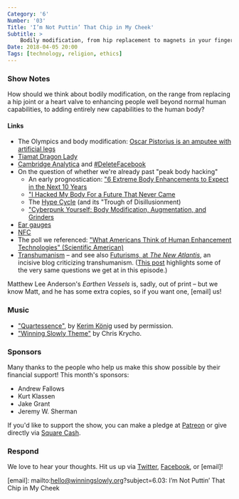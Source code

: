 ```yaml
---
Category: '6'
Number: '03'
Title: 'I’m Not Puttin’ That Chip in My Cheek'
Subtitle: >
    Bodily modification, from hip replacement to magnets in your fingers.
Date: 2018-04-05 20:00
Tags: [technology, religion, ethics]
---
```


### Show Notes

How should we think about bodily modification, on the range from replacing a hip joint or a heart valve to enhancing people well beyond normal human capabilities, to adding entirely new capabilities to the human body?

#### Links


- The Olympics and body modification: [Oscar Pistorius is an amputee with artificial legs](https://en.wikipedia.org/wiki/Oscar_Pistorius)
- [Tiamat Dragon Lady](http://www.dailymail.co.uk/femail/article-3524063/Transgender-woman-Eva-Tiamat-Medusa-ears-nose-removed-dragon-lady.html)
- [Cambridge Analytica](https://www.wired.com/story/facebook-exposed-87-million-users-to-cambridge-analytica/amp) and [#DeleteFacebook](https://www.nytimes.com/2018/03/21/technology/personaltech/delete-facebook.html)
- On the question of whether we're already past "peak body hacking"
    - An early prognostication: ["6 Extreme Body Enhancements to Expect in the Next 10 Years](https://www.huffingtonpost.com/anthony-youn-md-facs/6-extreme-body-enhancements_b_1956280.html)
    - ["I Hacked My Body For a Future That Never Came](https://www.theverge.com/2017/7/21/15999544/biohacking-finger-magnet-human-augmentation-loss)
    - The [Hype Cycle](https://en.wikipedia.org/wiki/Hype_cycle) (and its "Trough of Disillusionment)
    - ["Cyberpunk Yourself: Body Modification, Augmentation, and Grinders](https://hackaday.com/2015/10/12/cyberpunk-yourself-body-modification-augmentation-and-grinders/)
- [Ear gauges](https://en.wikipedia.org/wiki/Stretching_(body_piercing))
- [NFC](https://en.wikipedia.org/wiki/Near-field_communication)
- The poll we referenced: ["What Americans Think of Human Enhancement Technologies" (Scientific American)](https://blogs.scientificamerican.com/observations/what-americans-think-of-human-enhancement-technologies/)
- [Transhumanism](https://en.wikipedia.org/wiki/Transhumanism) – and see also [Futurisms, at _The New Atlantis_](http://futurisms.thenewatlantis.com), an incisive blog criticizing transhumanism. ([This post](http://futurisms.thenewatlantis.com/2015/09/whats-difference.html) highlights some of the very same questions we get at in this episode.)

Matthew Lee Anderson's _Earthen Vessels_ is, sadly, out of print – but we know Matt, and he has some extra copies, so if you want one, [email] us!

### Music

- ["Quartessence"](https://kerimkoenig.bandcamp.com/track/quartessence), by [Kerim König](https://kerimkoenig.bandcamp.com) used by permission.
- ["Winning Slowly Theme"](https://soundcloud.com/chriskrycho/winning-slowly) by Chris Krycho. 

### Sponsors

Many thanks to the people who help us make this show possible by their financial support! This month's sponsors:

- Andrew Fallows
- Kurt Klassen
- Jake Grant
- Jeremy W. Sherman

If you'd like to support the show, you can make a pledge at [Patreon] or give
directly via [Square Cash].

[Patreon]: https://www.patreon.com/winningslowly
[Square Cash]: https://cash.me/$winningslowly


### Respond

We love to hear your thoughts. Hit us up via [Twitter], [Facebook], or [email]!

[Twitter]: //www.twitter.com/winningslowly
[Facebook]: //www.facebook.com/winningslowlypodcast
[email]: mailto:hello@winningslowly.org?subject=6.03: I’m Not Puttin’ That Chip in My Cheek
